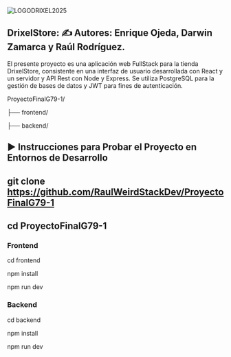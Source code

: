 ![LOGODRIXEL2025](https://github.com/user-attachments/assets/14e27a51-ea05-421e-902d-f29dd703e550)


## DrixelStore: ✍️ Autores: Enrique Ojeda, Darwin Zamarca y Raúl Rodríguez.

El presente proyecto es una aplicación web FullStack para la tienda DrixelStore, consistente en una interfaz de usuario desarrollada con React y un servidor y API Rest con Node y Express. Se utiliza PostgreSQL para la gestión de bases de datos y JWT para fines de autenticación. 

ProyectoFinalG79-1/

├── frontend/

├── backend/


## ▶️ Instrucciones para Probar el Proyecto en Entornos de Desarrollo

## git clone https://github.com/RaulWeirdStackDev/ProyectoFinalG79-1
## cd ProyectoFinalG79-1

### Frontend
cd frontend

npm install

npm run dev

### Backend
cd backend

npm install

npm run dev 

